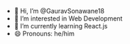 - 👋 Hi, I’m @GauravSonawane18
- 👀 I’m interested in Web Development
- 🌱 I’m currently learning React.js
- 😄 Pronouns: he/him
